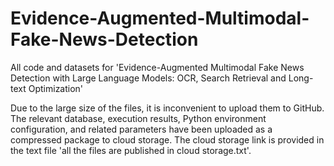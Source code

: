 # Evidence-Augmented-Multimodal-Fake-News-Detection
All code and datasets for 'Evidence-Augmented Multimodal Fake News Detection with Large Language Models: OCR, Search Retrieval and Long-text Optimization'

Due to the large size of the files, it is inconvenient to upload them to GitHub. The relevant database, execution results, Python environment configuration, and related parameters have been uploaded as a compressed package to cloud storage. The cloud storage link is provided in the text file 'all the files are published in cloud storage.txt'.
